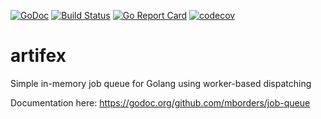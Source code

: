 [![GoDoc](http://godoc.org/github.com/mborders/job-queue?status.png)](http://godoc.org/github.com/mborders/job-queue)
[![Build Status](https://travis-ci.org/mborders/job-queue.svg?branch=master)](https://travis-ci.org/mborders/job-queue)
[![Go Report Card](https://goreportcard.com/badge/github.com/mborders/job-queue)](https://goreportcard.com/report/github.com/mborders/job-queue)
[![codecov](https://codecov.io/gh/mborders/artifex/branch/master/graph/badge.svg)](https://codecov.io/gh/mborders/artifex)

# artifex

Simple in-memory job queue for Golang using worker-based dispatching

Documentation here: https://godoc.org/github.com/mborders/job-queue
